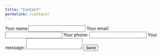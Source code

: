 ```yaml
---
title: "Contact"
permalink: /contact/
---
```


<form action="https://getsimpleform.com/messages?form_api_token=28e20c67cc9bbaf1effae2eaff6004d3" method="post">
  <input type='hidden' name='redirect_to' value='https://101aerial.com/contact_thanks/' />
  Your name:<input type='text' name='client_name' />
  Your email:<input type='text' name='client_email' />
  Your phone: <input type='text' name='client_phone' />
  Your message: <textarea name="message"></textarea>
  <button type='submit'>Send</button>
</form>
